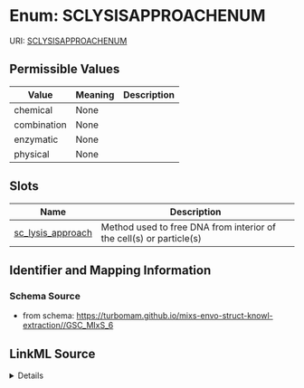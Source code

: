 # Enum: SCLYSISAPPROACHENUM



URI: [SCLYSISAPPROACHENUM](SCLYSISAPPROACHENUM)

## Permissible Values

| Value | Meaning | Description |
| --- | --- | --- |
| chemical | None |  |
| combination | None |  |
| enzymatic | None |  |
| physical | None |  |




## Slots

| Name | Description |
| ---  | --- |
| [sc_lysis_approach](sc_lysis_approach.md) | Method used to free DNA from interior of the cell(s) or particle(s) |






## Identifier and Mapping Information







### Schema Source


* from schema: https://turbomam.github.io/mixs-envo-struct-knowl-extraction//GSC_MIxS_6




## LinkML Source

<details>
```yaml
name: SC_LYSIS_APPROACH_ENUM
from_schema: https://turbomam.github.io/mixs-envo-struct-knowl-extraction//GSC_MIxS_6
rank: 1000
permissible_values:
  chemical:
    text: chemical
  combination:
    text: combination
  enzymatic:
    text: enzymatic
  physical:
    text: physical

```
</details>
